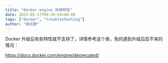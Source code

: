 ```yaml
---
title: "docker engine 弃用特性"
date: 2023-05-17T09:29:54+08:00
tags: ["docker", "troubleshooting"]
author: "颇忒脱"
---
```


<!--more-->

Docker 升级后有些特性就不支持了，详情参考这个表，免的遇到升级后启不来的情况：

https://docs.docker.com/engine/deprecated/